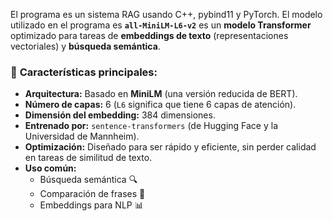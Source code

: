 
El programa es un sistema RAG usando C++, pybind11 y PyTorch. El modelo utilizado en el programa es **`all-MiniLM-L6-v2`** es un **modelo Transformer** optimizado para tareas de **embeddings de texto** (representaciones vectoriales) y **búsqueda semántica**.  

### 🔹 **Características principales:**  
- **Arquitectura:** Basado en **MiniLM** (una versión reducida de BERT).  
- **Número de capas:** 6 (`L6` significa que tiene 6 capas de atención).  
- **Dimensión del embedding:** 384 dimensiones.  
- **Entrenado por:** `sentence-transformers` (de Hugging Face y la Universidad de Mannheim).  
- **Optimización:** Diseñado para ser rápido y eficiente, sin perder calidad en tareas de similitud de texto.  
- **Uso común:**  
  - Búsqueda semántica 🔍  
  - Comparación de frases 📏  
  - Embeddings para NLP 📊  

